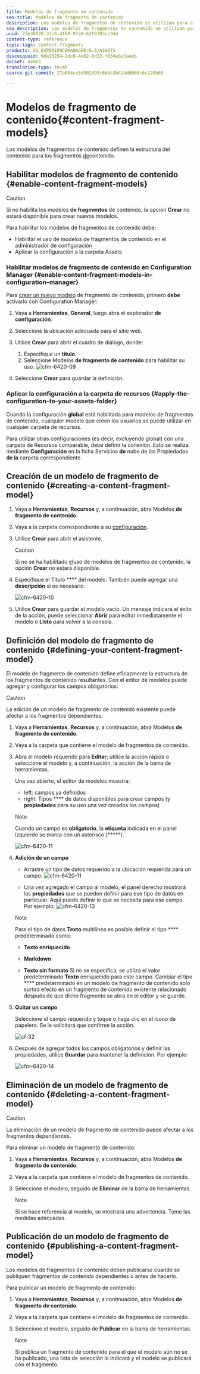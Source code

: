 ```yaml
---
title: Modelos de fragmento de contenido
seo-title: Modelos de fragmento de contenido
description: Los modelos de fragmentos de contenido se utilizan para crear fragmentos de contenido con contenido estructurado.
seo-description: Los modelos de fragmentos de contenido se utilizan para crear fragmentos de contenido con contenido estructurado.
uuid: 73e38629-37c6-4f68-97a9-62f9783cc3d4
content-type: reference
topic-tags: content-fragments
products: SG_EXPERIENCEMANAGER/6.5/ASSETS
discoiquuid: 9da10294-2dc8-4e82-8d32-f034e6a5aeeb
docset: aem65
translation-type: tm+mt
source-git-commit: 27a054cc5d502d95c664c3b414d0066c6c120b65

---
```



# Modelos de fragmento de contenido{#content-fragment-models}

Los modelos de fragmentos de contenido definen la estructura del contenido para los fragmentos [de](/help/assets/content-fragments.md)contenido.

## Habilitar modelos de fragmento de contenido {#enable-content-fragment-models}

>[!CAUTION]
>
>Si no habilita los modelos **de fragmentos** de contenido, la opción **Crear** no estará disponible para crear nuevos modelos.

Para habilitar los modelos de fragmentos de contenido debe:

* Habilitar el uso de modelos de fragmentos de contenido en el administrador de configuración
* Aplicar la configuración a la carpeta Assets

### Habilitar modelos de fragmento de contenido en Configuration Manager {#enable-content-fragment-models-in-configuration-manager}

Para [crear un nuevo modelo](#creating-a-content-fragment-model) de fragmento de contenido, primero **debe** activarlo con Configuration Manager:

1. Vaya a **Herramientas**, **General**, luego abra el explorador **de configuración**.
1. Seleccione la ubicación adecuada para el sitio web.
1. Utilice **Crear** para abrir el cuadro de diálogo, donde:

   1. Especifique un **título**.
   1. Seleccione Modelos **de fragmento de contenido** para habilitar su uso.
   ![cfm-6420-09](assets/cfm-6420-09.png)

1. Seleccione **Crear** para guardar la definición.

### Aplicar la configuración a la carpeta de recursos {#apply-the-configuration-to-your-assets-folder}

Cuando la configuración **global** está habilitada para modelos de fragmentos de contenido, cualquier modelo que creen los usuarios se puede utilizar en cualquier carpeta de recursos.

Para utilizar otras configuraciones (es decir, excluyendo global) con una carpeta de Recursos comparable, debe definir la conexión. Esto se realiza mediante **Configuración** en la ficha Servicios **de** nube de las Propiedades **de la** carpeta correspondiente.

## Creación de un modelo de fragmento de contenido {#creating-a-content-fragment-model}

1. Vaya a **Herramientas**, **Recursos** y, a continuación, abra Modelos **de fragmento de contenido**.
1. Vaya a la carpeta correspondiente a su [configuración](#enable-content-fragment-models).
1. Utilice **Crear** para abrir el asistente.

   >[!CAUTION]
   >
   >Si no se ha habilitado [el](#enable-content-fragment-models)uso de modelos de fragmentos de contenido, la opción **Crear** no estará disponible.

1. Especifique el Título **** del modelo. También puede agregar una **descripción** si es necesario.

   ![cfm-6420-10](assets/cfm-6420-10.png)

1. Utilice **Crear** para guardar el modelo vacío. Un mensaje indicará el éxito de la acción, puede seleccionar **Abrir** para editar inmediatamente el modelo o **Listo** para volver a la consola.

## Definición del modelo de fragmento de contenido {#defining-your-content-fragment-model}

El modelo de fragmento de contenido define eficazmente la estructura de los fragmentos de contenido resultantes. Con el editor de modelos puede agregar y configurar los campos obligatorios:

>[!CAUTION]
>
>La edición de un modelo de fragmento de contenido existente puede afectar a los fragmentos dependientes.

1. Vaya a **Herramientas**, **Recursos** y, a continuación, abra Modelos **de fragmento de contenido**.

1. Vaya a la carpeta que contiene el modelo de fragmentos de contenido.
1. Abra el modelo requerido para **Editar**; utilice la acción rápida o seleccione el modelo y, a continuación, la acción de la barra de herramientas.

   Una vez abierto, el editor de modelos muestra:

   * left: campos ya definidos
   * right: Tipos **** de datos disponibles para crear campos (y **propiedades** para su uso una vez creados los campos)
   >[!NOTE]
   >
   >Cuando un campo es **obligatorio**, la **etiqueta** indicada en el panel izquierdo se marca con un asterisco (*****).

   ![cfm-6420-11](assets/cfm-6420-12.png)

1. **Adición de un campo**

   * Arrastre un tipo de datos requerido a la ubicación requerida para un campo:
   ![cfm-6420-11](assets/cfm-6420-11.png)

   * Una vez agregado el campo al modelo, el panel derecho mostrará las **propiedades** que se pueden definir para ese tipo de datos en particular. Aquí puede definir lo que se necesita para ese campo. Por ejemplo:
   ![cfm-6420-13](assets/cfm-6420-13.png)

   >[!NOTE]
   Para el tipo de datos **Texto** multilínea es posible definir el tipo **** predeterminado como:
   * **Texto enriquecido**

   * **Markdown**

   * **Texto sin formato**
   Si no se especifica, se utiliza el valor predeterminado **Texto** enriquecido para este campo.
   Cambiar el tipo **** predeterminado en un modelo de fragmento de contenido solo surtirá efecto en un fragmento de contenido existente relacionado después de que dicho fragmento se abra en el editor y se guarde.

1. **Quitar un campo**

   Seleccione el campo requerido y toque o haga clic en el icono de papelera. Se le solicitará que confirme la acción.

   ![cf-32](assets/cf-32.png)

1. Después de agregar todos los campos obligatorios y definir las propiedades, utilice **Guardar** para mantener la definición. Por ejemplo:

   ![cfm-6420-14](assets/cfm-6420-14.png)

## Eliminación de un modelo de fragmento de contenido {#deleting-a-content-fragment-model}

>[!CAUTION]
La eliminación de un modelo de fragmento de contenido puede afectar a los fragmentos dependientes.

Para eliminar un modelo de fragmento de contenido:

1. Vaya a **Herramientas**, **Recursos** y, a continuación, abra Modelos **de fragmento de contenido**.

1. Vaya a la carpeta que contiene el modelo de fragmentos de contenido.
1. Seleccione el modelo, seguido de **Eliminar** de la barra de herramientas.

   >[!NOTE]
   Si se hace referencia al modelo, se mostrará una advertencia. Tome las medidas adecuadas.

## Publicación de un modelo de fragmento de contenido {#publishing-a-content-fragment-model}

Los modelos de fragmentos de contenido deben publicarse cuando se publiquen fragmentos de contenido dependientes o antes de hacerlo.

Para publicar un modelo de fragmento de contenido:

1. Vaya a **Herramientas**, **Recursos** y, a continuación, abra Modelos **de fragmento de contenido**.

1. Vaya a la carpeta que contiene el modelo de fragmentos de contenido.
1. Seleccione el modelo, seguido de **Publicar** en la barra de herramientas.

   >[!NOTE]
   Si publica un fragmento de contenido para el que el modelo aún no se ha publicado, una lista de selección lo indicará y el modelo se publicará con el fragmento.

